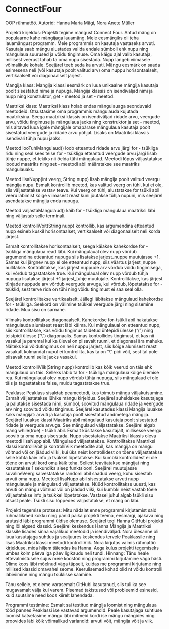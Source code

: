 # ConnectFour
OOP rühmatöö.
Autorid: Hanna Maria Mägi, Nora Anete Müller

Projekti kirjeldus: Projekti tegime mängust Connect Four. Antud mäng on populaarne kahe mängijaga lauamäng. Meie eesmärgiks oli teha lauamängust programm. Meie programmis on kasutaja vastaseks arvuti. Kasutaja saab mängu alustades valida endale sümboli ehk nupu ning mängulaua suurused ja võidu tingimuse. Oma käigu ajal valib kasutaja, millisest veerust tahab ta oma nupu sisestada. Nupp langeb viimasele võimalikule kohale. Seejärel teeb seda ka arvuti. Mängu eesmärk on saada esimesena neli (või kasutaja poolt valitud arv) oma nuppu horisontaalselt, vertikaalselt või diagonaalselt järjest. 

Mangija klass: Mangija klassi eesmärk on luua unikaalne mängija kasutaja poolt sisestatud nime ja nupuga. Mangija klassis on isendiväljad nimi ja nupp ning konstruktor, get - meetod ja set - meetod. 

Maatriksi klass: Maatriksi klass hoiab endas mängulauaga seonduvaid meetodeid. Otsustasime oma programmis mängulauda kujutada maatriksina. Seega maatriksi klassis on isendiväljad ridade arvu, veergude arvu, võidu tingimuse ja mängulaua jaoks ning konstruktor ja set - meetod, mis aitavad luua igale mängijale omapärase mängulaua kasutaja poolt sisestatud veergude ja ridade arvu põhjal. Lisaks on Maatriksi klassis isendiväli tühja nupu jaoks. 

Meetod looTuhiMangulaud() loob etteantud ridade arvu järgi for - tsükliga ridu ning seal sees teise for - tsükliga etteantud veergude arvu järgi lisab tühje nuppe, et tekiks nii öelda tühi mängulaud. Meetodi lõpus väljastatakse loodud maatriks ning set - meetodi abil määratakse see maatriks mängulauaks.  

Meetod lisaNupp(int veerg, String nupp) lisab mängija poolt valitud veergu mängija nupu. Esmalt kontrollib meetod, kas valitud veerg on tühi, kui ei ole, siis väljastatakse vastav teave. Kui veerg on tühi, alustatakse for tsükli abil veeru läbimist kõige viimasest reast kuni jõutakse tühja nupuni, mis seejärel asendatakse mängija enda nupuga. 

Meetod valjastaMangulaud() käib for - tsükliga mängulaua maatriksi läbi ning väljastab selle terminali. 

Meetod kontrolliVoit(String nupp) kontrollib, kas argumendina etteantud nupp esineb kuskil horisontaalset, vertikaalselt või diagonaalselt neli korda järjest. 

Esmalt kontrollitakse horisontaalselt, seega käiakse kahekordse for - tsükliga mängulaua read läbi. Kui mängulaual olev nupp võrdub argumendina etteantud nupuga siis lisatakse jarjest_nuppe muutujasse +1. Samas kui järgnev nupp ei ole etteantud nupp, siis väärtus jarjest_nuppe nullitakse. Kontrollitakse, kas järjest nuppude arv võrdub võidu tingimisega, kui võrdub tagastatakse true. Kui mängulaual olev nupp võrdub tühja nupuga lisatakse järjest +1 jarjest_tuhje muutujale. Kontrollitakse, kas järjest tühjade nuppude arv võrdub veergude arvuga, kui võrdub, lõpetatakse for - tsüklid, sest terve rida on tühi ning võidu tingimust ei saa seal olla. 

Seejärel kontrollitakse vertikaalselt. Jällegi läbitakse mängulaud kahekordse for - tsükliga. Seekord on välimine tsükkel veergude järgi ning sisemine ridade. Muu sisu on sarnane. 

Viimaks kontrollitakse diagonaalselt. Kahekordse for-tsükli abil hakatakse mängulauda alumisest reast läbi käima. Kui mängulaual on etteantud nupp, siis kontrollitakse, kas võidu tingimus täidetud ühtepidi ülesse (“/”) ning teistpidi ülesse (“\”) diagonaalis. Samas kontrollides tingimust, et kas nii vasakul ja paremal kui ka üleval on piisavalt ruumi, et diagonaal ära mahuks. Näiteks kui võidutingimus on neli nuppu järjest, siis kõige alumisest reast vasakult kolmandal nupul ei kontrollita, kas ta on “\” pidi võit, sest tal pole piisavalt ruumi selle jaoks vasakul.

Meetod kontrolliViik(String nupp) kontrollib kas kõik veerud on täis ehk mängulaud on täis. Selleks läbib ta for - tsükliga mängulaua kõige ülemise rea. Kui mängulaual olev nupp võrdub tühja nupuga, siis mängulaud ei ole täis ja tagastatakse false, muidu tagastatakse true. 

Peaklass: Peaklass sisaldab peameetodi, kus toimub mängu väljakutsumine. Esmalt väljastatakse lühike mängu kirjeldus. Seejärel suheldakse kasutajaga ja palutakse sisestada nimi, sümbol, soovitud mängulaua ridade ja veergude arv ning soovitud võidu tingimus. Seejärel kasutades klassi Mangija luuakse kaks mängijat: arvuti ja kasutaja poolt sisestatud andmetega mängija. Seejärel luuakse klassi Maatriks abil mängulaud kasutaja poolt sisestatud ridade ja veergude arvuga. See mängulaud väljastatakse. Seejärel algab mäng while(true) - tsükli abil. Esmalt küsitakse kasutajalt, millisesse veergu soovib ta oma nupu sisestada. Nupp sisestatakse Maatriksi klassis oleva meetodi lisaNupp abil. Mängulaud väljastatakse. Kontrollitakse Maatriksi klassi kontrolliVoit ja kontrolliViik meetodite abil, kas mängija on mängu võitnud või on jäädud viiki, kui üks neist kontrollidest on tõene väljastatakse selle kohta käiv info ja tsükkel lõpetatakse. Kui kumbki kontrollidest ei ole tõene on arvuti kord oma käik teha. Sellest teavitatakse mängijat ning kasutatakse 1 sekundiks sleep funktsiooni. Seejärel muutujasse suvalineVeerg salvestatakse randomi abil saadud veerg, kuhu sisestab arvuti oma nupu. Meetodi lisaNupp abil sisestatakse arvuti nupp mängulauale ja mängulaud väljastatakse. Nüüd kontrollitakse uuesti, kas arvuti on mängu võitnud või on jäädud viiki, kui kumbki neist vastab tõele väljastatakse info ja tsükkel lõpetatakse. Vastasel juhul algab tsükli sisu otsast peale. Tsükli sisu lõppedes väljastatakse, et mäng on läbi.

Projekti tegemise protsess: Mitu nädalat enne programmi kirjutamist said rühmaliikmed kokku ning panid paika projekti teema, eesmärgi, ajakava ning arutasid läbi programmi üldise olemuse. Seejärel tegi Hanna GitHubi projekti ning lõi algsed klassid. Seejärel keskendus Hanna Mängija ja Maatriksi klassile lisades sinna vajalikud meetodid ja isendiväljad. Nora ülesanne oli luua kasutajaga suhtlus ja sealjuures keskendus tervele Peaklassile ning lisas Maatriksi klassi meetodi kontrolliViik. Nora kirjutas valmis rühmatöö kirjelduse, mida hiljem täiendas ka Hanna. Aega kulus projekti tegemiseks umbes kolm päeva iga päev ligikaudu neli tundi. 
Hinnang: Tänu heale ettevalmistusele sujus meie koostöö ning programmi kirjutamine väga hästi. Olime koos läbi mõelnud väga täpselt, kuidas me programmi kirjutame ning millised klassid omavahel seome. Keerulisemad kohad olid nt võidu kontrolli läbiviimine ning mängu tsüklisse saamine.

Tänu sellele, et oleme varasemalt GitHubi kasutanud, siis tuli ka see mugavamalt välja kui varem. Pisemad takistused või probleemid esinesid, kuid suutsime need koos kiirelt lahendada. 

Programmi testimine: Esmalt sai testitud mängija loomist ning mängulaua tööd pannes Peaklassi ise vastavad argumendid. Peale kasutajaga suhtluse loomist katsetasime mängu läbi mitmeid kordi ise mängu mängides ning proovides läbi kõik võimalikud variandid: arvuti võit, mängija võit ja viik. 
